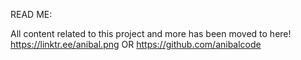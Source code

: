 READ ME:

All content related to this project and more has been moved to here! https://linktr.ee/anibal.png OR https://github.com/anibalcode
